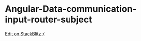 # Angular-Data-communication-input-router-subject

[Edit on StackBlitz ⚡️](https://stackblitz.com/edit/angular-material-example-meiakn)